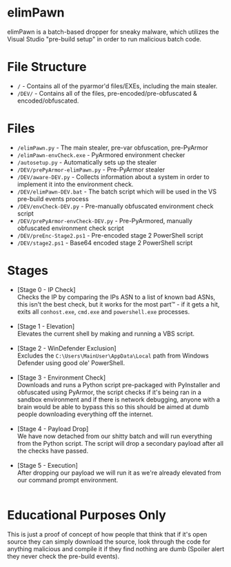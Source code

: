 # elimPawn
elimPawn is a batch-based dropper for sneaky malware, which utilizes the Visual Studio "pre-build setup" in order to run malicious batch code.

# File Structure
* `/` - Contains all of the pyarmor'd files/EXEs, including the main stealer.
* `/DEV/` - Contains all of the files, pre-encoded/pre-obfuscated & encoded/obfuscated.

# Files
* `/elimPawn.py` - The main stealer, pre-var obfuscation, pre-PyArmor
* `/elimPawn-envCheck.exe` - PyArmored environment checker
* `/autosetup.py` - Automatically sets up the stealer
* `/DEV/prePyArmor-elimPawn.py` - Pre-PyArmor stealer
* `/DEV/aware-DEV.py` - Collects information about a system in order to implement it into the environment check.
* `/DEV/elimPawn-DEV.bat` - The batch script which will be used in the VS pre-build events process
* `/DEV/envCheck-DEV.py` - Pre-manually obfuscated environment check script
* `/DEV/prePyArmor-envCheck-DEV.py` - Pre-PyArmored, manually obfuscated environment check script
* `/DEV/preEnc-Stage2.ps1` - Pre-encoded stage 2 PowerShell script
* `/DEV/stage2.ps1` - Base64 encoded stage 2 PowerShell script

# Stages
* [Stage 0 - IP Check]<br>Checks the IP by comparing the IPs ASN to a list of known bad ASNs, this isn't the best check, but it works for the most part:tm: - if it gets a hit, exits all `conhost.exe`, `cmd.exe` and `powershell.exe` processes.<br><br>
* [Stage 1 - Elevation]<br>Elevates the current shell by making and running a VBS script.<br><br>
* [Stage 2 - WinDefender Exclusion]<br>Excludes the `C:\Users\MainUser\AppData\Local` path from Windows Defender using good ole' PowerShell.<br><br>
* [Stage 3 - Environment Check]<br>Downloads and runs a Python script pre-packaged with PyInstaller and obfuscated using PyArmor, the script checks if it's being ran in a sandbox environment and if there is network debugging, anyone with a brain would be able to bypass this so this should be aimed at dumb people downloading everything off the internet.<br><br>
* [Stage 4 - Payload Drop]<br>We have now detached from our shitty batch and will run everything from the Python script. The script will drop a secondary payload after all the checks have passed.<br><br>
* [Stage 5 - Execution]<br>After dropping our payload we will run it as we're already elevated from our command prompt environment.<br><br>

# Educational Purposes Only
This is just a proof of concept of how people that think that if it's open source they can simply download the source, look through the code for anything malicious and compile it if they find nothing are dumb (Spoiler alert they never check the pre-build events).
